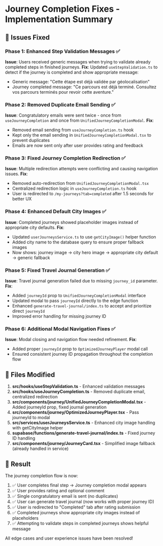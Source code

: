 # Journey Completion Fixes - Implementation Summary

## 🎯 Issues Fixed

### Phase 1: Enhanced Step Validation Messages ✅
**Issue**: Users received generic messages when trying to validate already completed steps in finished journeys.
**Fix**: Updated `useStepValidation.ts` to detect if the journey is completed and show appropriate message:
- Generic message: "Cette étape est déjà validée par géolocalisation"
- Journey completed message: "Ce parcours est déjà terminé. Consultez vos parcours terminés pour revoir cette aventure."

### Phase 2: Removed Duplicate Email Sending ✅
**Issue**: Congratulatory emails were sent twice - once from `useJourneyCompletion` and once from `UnifiedJourneyCompletionModal`.
**Fix**: 
- Removed email sending from `useJourneyCompletion.ts` hook
- Kept only the email sending in `UnifiedJourneyCompletionModal.tsx` to prevent duplicates
- Emails are now sent only after user provides rating and feedback

### Phase 3: Fixed Journey Completion Redirection ✅
**Issue**: Multiple redirection attempts were conflicting and causing navigation issues.
**Fix**:
- Removed auto-redirection from `UnifiedJourneyCompletionModal.tsx` 
- Centralized redirection logic in `useJourneyCompletion.ts` hook
- User is redirected to `/my-journeys?tab=completed` after 1.5 seconds for better UX

### Phase 4: Enhanced Default City Images ✅
**Issue**: Completed journeys showed placeholder images instead of appropriate city defaults.
**Fix**:
- Updated `userJourneysService.ts` to use `getCityImage()` helper function
- Added city name to the database query to ensure proper fallback images
- Now shows: journey image → city hero image → appropriate city default → generic fallback

### Phase 5: Fixed Travel Journal Generation ✅
**Issue**: Travel journal generation failed due to missing `journey_id` parameter.
**Fix**:
- Added `journeyId` prop to `UnifiedJourneyCompletionModal` interface
- Updated modal to pass `journeyId` directly to the edge function
- Enhanced `generate-travel-journal/index.ts` to accept and prioritize direct `journeyId`
- Improved error handling for missing journey ID

### Phase 6: Additional Modal Navigation Fixes ✅
**Issue**: Modal closing and navigation flow needed refinement.
**Fix**:
- Added proper `journeyId` prop to `OptimizedJourneyPlayer` modal call
- Ensured consistent journey ID propagation throughout the completion flow

## 🔧 Files Modified

1. **src/hooks/useStepValidation.ts** - Enhanced validation messages
2. **src/hooks/useJourneyCompletion.ts** - Removed duplicate email, centralized redirection
3. **src/components/journey/UnifiedJourneyCompletionModal.tsx** - Added journeyId prop, fixed journal generation
4. **src/components/journey/OptimizedJourneyPlayer.tsx** - Pass journeyId to modal
5. **src/services/userJourneysService.ts** - Enhanced city image handling with getCityImage helper
6. **supabase/functions/generate-travel-journal/index.ts** - Fixed journey ID handling
7. **src/components/journey/JourneyCard.tsx** - Simplified image fallback (already handled in service)

## 🚀 Result

The journey completion flow is now:
1. ✅ User completes final step → Journey completion modal appears
2. ✅ User provides rating and optional comment
3. ✅ Single congratulatory email is sent (no duplicates)
4. ✅ User can generate travel journal (now works with proper journey ID)
5. ✅ User is redirected to "Completed" tab after rating submission
6. ✅ Completed journeys show appropriate city images instead of placeholders
7. ✅ Attempting to validate steps in completed journeys shows helpful message

All edge cases and user experience issues have been resolved!